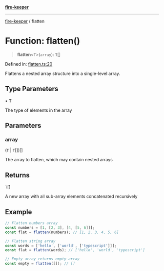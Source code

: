 [**fire-keeper**](../README.md)

***

[fire-keeper](../README.md) / flatten

# Function: flatten()

> **flatten**\<`T`\>(`array`): `T`[]

Defined in: [flatten.ts:20](https://github.com/phonowell/fire-keeper/blob/main/src/flatten.ts#L20)

Flattens a nested array structure into a single-level array.

## Type Parameters

• **T**

The type of elements in the array

## Parameters

### array

(`T` \| `T`[])[]

The array to flatten, which may contain nested arrays

## Returns

`T`[]

A new array with all sub-array elements concatenated recursively

## Example

```typescript
// Flatten numbers array
const numbers = [1, [2, 3], [4, [5, 6]]];
const flat = flatten(numbers); // [1, 2, 3, 4, 5, 6]

// Flatten string array
const words = ['hello', ['world', ['typescript']]];
const flat = flatten(words); // ['hello', 'world', 'typescript']

// Empty array returns empty array
const empty = flatten([]); // []
```
